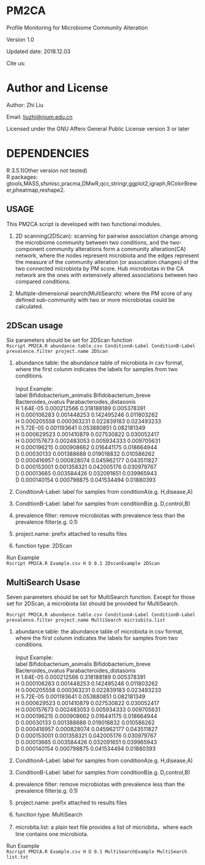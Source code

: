 # PM2CA
Profile Monitoring for Microbiome Community Alteration

Version 1.0

Updated date: 2018.12.03

Cite us:

Author and License<br>
===
Author: Zhi Liu<br>

Email: liuzhi@njum.edu.cn<br>

Licensed under the GNU Affero General Public License version 3 or later<br>

DEPENDENCIES
===
R 3.5.1(Other version not tested)<br>
R packages:<br>
gtools,MASS,sfsmisc,pracma,DMwR,qcc,stringr,ggplot2,igraph,RColorBrewer,pheatmap,reshape2.<br>

USAGE<br>
-----
This PM2CA script is developed with two functional modules.<br>
1. 2D scanning(2DScan):  scanning for pairwise association change among the microbiome community between two conditions, and the two-component community alterations form a community alteration(CA) network, where the nodes represent microbiota and the edges represent the measure of the community alteration (or association changes) of the two connected microbiota by PM score. Hub microbiotas in the CA network are the ones with extensively altered associations between two compared conditions.<br>

2. Multiple-dimensional search(MultiSearch):  where the PM score of any defined sub-community with two or more microbiotas could be calculated.<br>

2DScan usage<br>
-----

Six parameters should be set for 2DScan function<br>
`Rscript PM2CA.R abundance.table.csv ConditionA-Label ConditionB-Label prevalence.filter project.name 2DScan`<br>
1.  abundance table: the abundance table of microbiota in csv format, where the first colunm indicates the labels for samples from two conditions.<br><br>
Input Example:<br>
label	Bifidobacterium_animalis	Bifidobacterium_breve	Bacteroides_ovatus	Parabacteroides_distasonis<br>
H	1.64E-05	0.000212566	0.318188189	0.005378391<br>
H	0.000106283	0.001448253	0.142495246	0.011803262<br>
H	0.000205558	0.000363231	0.022839183	0.023493233<br>
H	5.72E-05	0.001193641	0.053880851	0.082181349<br>
H	0.000629523	0.001410879	0.027530822	0.030052417<br>
H	0.000157673	0.002483053	0.005934333	0.009705631<br>
H	0.000196215	0.000908662	0.016441175	0.018664944<br>
D	0.00030133	0.001388688	0.019018832	0.010586262<br>
D	0.000416957	0.000828074	0.045962177	0.043511827<br>
D	0.000153001	0.001358321	0.042005176	0.030979767<br>
D	0.00013665	0.003584426	0.032091651	0.039965943<br>
D	0.000140154	0.000798875	0.041534494	0.01880393<br>

2.  ConditionA-Label: label for samples from conditionA(e.g. H,disease,A)<br>
3.  ConditionB-Label: label for samples from conditionB(e.g. D,control,B)<br>
4.  prevalence filter: remove microbiotas with prevalence less than the prevalence filter(e.g. 0.1)<br>
5.  project.name: prefix attached to results files<br>
6.  function type: 2DScan<br>

Run Example<br>
`Rscript PM2CA.R Example.csv H D 0.1 2DscanExample 2DScan`<br>


MultiSearch Usase<br>
-----

Seven  parameters should be set for MultiSearch function. Except for those set for 2DScan, a microbiota list should be provided for MultiSearch.<br>

`Rscript PM2CA.R abundance.table.csv ConditionA-Label ConditionB-Label prevalence.filter project.name MultiSearch micriobita.list`<br>
1.  abundance table: the abundance table of microbiota in csv format, where the first colunm indicates the labels for samples from two conditions.<br><br>
Input Example:<br>
label	Bifidobacterium_animalis	Bifidobacterium_breve	Bacteroides_ovatus	Parabacteroides_distasonis<br>
H	1.64E-05	0.000212566	0.318188189	0.005378391<br>
H	0.000106283	0.001448253	0.142495246	0.011803262<br>
H	0.000205558	0.000363231	0.022839183	0.023493233<br>
H	5.72E-05	0.001193641	0.053880851	0.082181349<br>
H	0.000629523	0.001410879	0.027530822	0.030052417<br>
H	0.000157673	0.002483053	0.005934333	0.009705631<br>
H	0.000196215	0.000908662	0.016441175	0.018664944<br>
D	0.00030133	0.001388688	0.019018832	0.010586262<br>
D	0.000416957	0.000828074	0.045962177	0.043511827<br>
D	0.000153001	0.001358321	0.042005176	0.030979767<br>
D	0.00013665	0.003584426	0.032091651	0.039965943<br>
D	0.000140154	0.000798875	0.041534494	0.01880393<br>

2.  ConditionA-Label: label for samples from conditionA(e.g. H,disease,A)<br>
3.  ConditionB-Label: label for samples from conditionB(e.g. D,control,B)<br>
4.  prevalence filter: remove microbiotas with prevalence less than the prevalence filter(e.g. 0.1)<br>
5.  project.name: prefix attached to results files<br>
6.  function type: MultiSearch<br>
7.  microbita.list: a plain text file provides a list of micriobita，where each line contains one microbiota.<br>

Run Example<br>
`Rscript PM2CA.R Example.csv H D 0.1 MultiSearchExample MultiSearch list.txt`<br>





